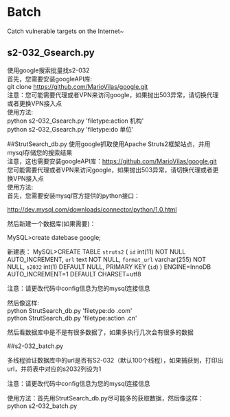 # Batch
Catch vulnerable targets on the Internet~
## s2-032_Gsearch.py

使用google搜索批量找s2-032<br>
首先，您需要安装googleAPI库:<br>
git clone https://github.com/MarioVilas/google.git<br>
注意：您可能需要代理或者VPN来访问google，如果抛出503异常，请切换代理或者更换VPN接入点<br>
使用方法:<br>
python s2-032_Gsearch.py 'filetype:action 机构'<br>
python s2-032_Gsearch.py 'filetype:do 单位'<br>

##StrutSearch_db.py
使用google抓取使用Apache Struts2框架站点，并用mysql存储您的搜索结果<br>
注意，这也需要安装googleAPI库：https://github.com/MarioVilas/google.git<br>
您可能需要代理或者VPN来访问google，如果抛出503异常，请切换代理或者更换VPN接入点<br>
使用方法:<br>
首先，您需要安装mysql官方提供的python接口：<br>

http://dev.mysql.com/downloads/connector/python/1.0.html<br>

然后新建一个数据库(如果需要)：<br>

MySQL>create datebase google;<br>

新建表：
MySQL>CREATE TABLE `struts2` (
  `id` int(11) NOT NULL AUTO_INCREMENT,
  `url` text NOT NULL,
  `format_url` varchar(255) NOT NULL,
  `s2032` int(1) DEFAULT NULL,
  PRIMARY KEY (`id`)
) ENGINE=InnoDB AUTO_INCREMENT=1 DEFAULT CHARSET=utf8

注意：请更改代码中config信息为您的mysql连接信息

然后像这样:<br>
python StrutSearch_db.py 'filetype:do .com'<br>
python StrutSearch_db.py 'filetype:action .cn'<br>

然后看数据库中是不是有很多数据了，如果多执行几次会有很多的数据<br>

##s2-032_batch.py

多线程验证数据库中的url是否有S2-032（默认100个线程），如果捕获到，打印出url，并将表中对应的s2032列设为1<br>

注意：请更改代码中config信息为您的mysql连接信息<br>

使用方法：首先用StrutSearch_db.py尽可能多的获取数据，然后像这样：<br>
python s2-032_batch.py



